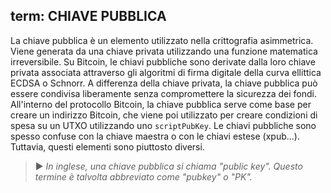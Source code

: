 term: CHIAVE PUBBLICA
---

La chiave pubblica è un elemento utilizzato nella crittografia asimmetrica. Viene generata da una chiave privata utilizzando una funzione matematica irreversibile. Su Bitcoin, le chiavi pubbliche sono derivate dalla loro chiave privata associata attraverso gli algoritmi di firma digitale della curva ellittica ECDSA o Schnorr. A differenza della chiave privata, la chiave pubblica può essere condivisa liberamente senza compromettere la sicurezza dei fondi. All'interno del protocollo Bitcoin, la chiave pubblica serve come base per creare un indirizzo Bitcoin, che viene poi utilizzato per creare condizioni di spesa su un UTXO utilizzando uno `scriptPubKey`. Le chiavi pubbliche sono spesso confuse con la chiave maestra o con le chiavi estese (xpub...). Tuttavia, questi elementi sono piuttosto diversi.

> ► *In inglese, una chiave pubblica si chiama "public key". Questo termine è talvolta abbreviato come "pubkey" o "PK".*